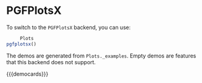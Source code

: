 # PGFPlotsX

To switch to the `PGFPlotsX` backend, you can use:

```julia
     Plots
pgfplotsx()
```

The demos are generated from `Plots._examples`. Empty demos are features that this backend does not support.

{{{democards}}}
